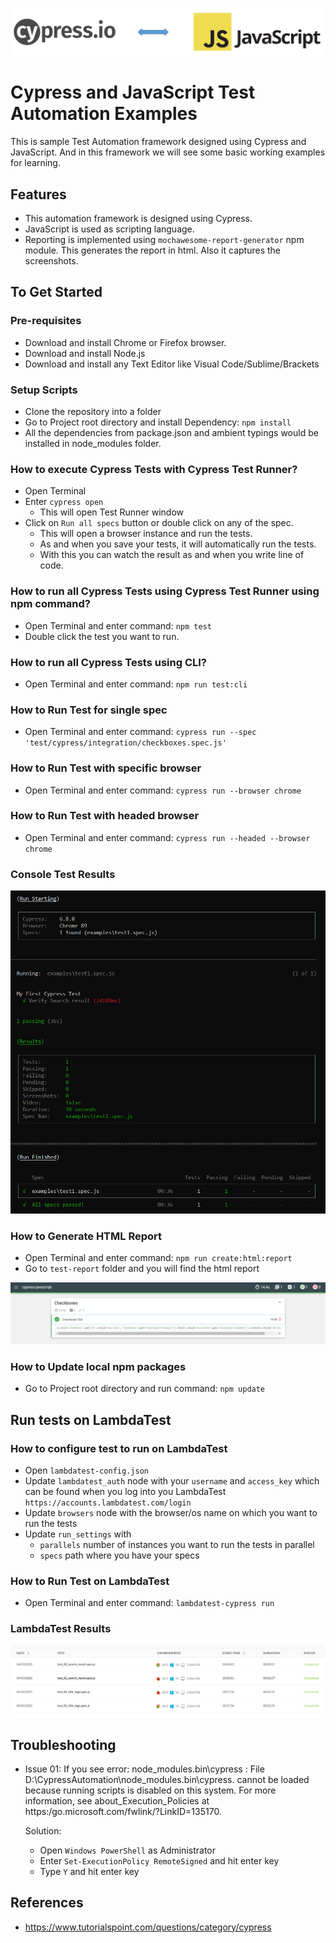 ![Cypress and JavaScript](./images/cypress-javascript.png?raw=true "Cypress and JavaScript")

# Cypress and JavaScript Test Automation Examples
This is sample Test Automation framework designed using Cypress and JavaScript. And in this framework we will see some basic working examples for learning.

## Features
* This automation framework is designed using Cypress.
* JavaScript is used as scripting language.
* Reporting is implemented using `mochawesome-report-generator` npm module. This generates the report in html. Also it captures the screenshots.

## To Get Started

### Pre-requisites
* Download and install Chrome or Firefox browser.
* Download and install Node.js
* Download and install any Text Editor like Visual Code/Sublime/Brackets

### Setup Scripts 
* Clone the repository into a folder
* Go to Project root directory and install Dependency: `npm install`
* All the dependencies from package.json and ambient typings would be installed in node_modules folder.

### How to execute Cypress Tests with Cypress Test Runner?
* Open Terminal
* Enter `cypress open`
    * This will open Test Runner window
* Click on `Run all specs` button or double click on any of the spec.
    * This will open a browser instance and run the tests. 
    * As and when you save your tests, it will automatically run the tests. 
    * With this you can watch the result as and when you write line of code.

### How to run all Cypress Tests using Cypress Test Runner using npm command?
* Open Terminal and enter command: `npm test`
* Double click the test you want to run.

### How to run all Cypress Tests using CLI?
* Open Terminal and enter command: `npm run test:cli`

### How to Run Test for single spec
* Open Terminal and enter command: `cypress run --spec 'test/cypress/integration/checkboxes.spec.js'`

### How to Run Test with specific browser
* Open Terminal and enter command: `cypress run --browser chrome`

### How to Run Test with headed browser
* Open Terminal and enter command: `cypress run --headed --browser chrome`

### Console Test Results
![Cypress and JavaScript Test Result](./images/console-test-results.PNG?raw=true "Cypress and JavaScript Console Test Result")

### How to Generate HTML Report
* Open Terminal and enter command: `npm run create:html:report`
* Go to `test-report` folder and you will find the html report

![Cypress and JavaScript Test Result](./images/html-test-report.PNG?raw=true "Cypress and JavaScript HTML Test Report")

### How to Update local npm packages
* Go to Project root directory and run command: `npm update`

## Run tests on LambdaTest

### How to configure test to run on LambdaTest
* Open `lambdatest-config.json`
* Update `lambdatest_auth` node with your `username` and `access_key` which can be found when you log into you LambdaTest `https://accounts.lambdatest.com/login`
* Update `browsers` node with the browser/os name on which you want to run the tests
* Update `run_settings` with 
    - `parallels` number of instances you want to run the tests in parallel
    - `specs` path where you have your specs

### How to Run Test on LambdaTest
* Open Terminal and enter command: `lambdatest-cypress run`

### LambdaTest Results
![Lambda Test Result](./images/lambdatest-test-results.PNG?raw=true "Lambda Test Result")

## Troubleshooting
* Issue 01: If you see error:
    node_modules\.bin\cypress : File D:\CypressAutomation\node_modules\.bin\cypress. cannot be loaded because running scripts is disabled on this system. For more information, see about_Execution_Policies at https:/go.microsoft.com/fwlink/?LinkID=135170.

    Solution:
    - Open `Windows PowerShell` as Administrator
    - Enter `Set-ExecutionPolicy RemoteSigned` and hit enter key
    - Type `Y` and hit enter key
## References
* https://www.tutorialspoint.com/questions/category/cypress
